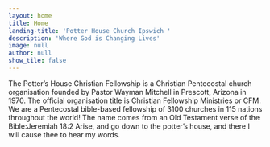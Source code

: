 ```yaml
---
layout: home
title: Home
landing-title: 'Potter House Church Ipswich '
description: 'Where God is Changing Lives'
image: null
author: null
show_tile: false
---
```


<p>The Potter’s House Christian Fellowship is a Christian Pentecostal church organisation founded by Pastor Wayman Mitchell in Prescott, Arizona in 1970. The official organisation title is Christian Fellowship Ministries or CFM. We are a Pentecostal bible-based fellowship of 3100 churches in 115 nations throughout the world! The name comes from an Old Testament verse of the Bible:Jeremiah 18:2 Arise, and go down to the potter’s house, and there I will cause thee to hear my words.
		</p>
